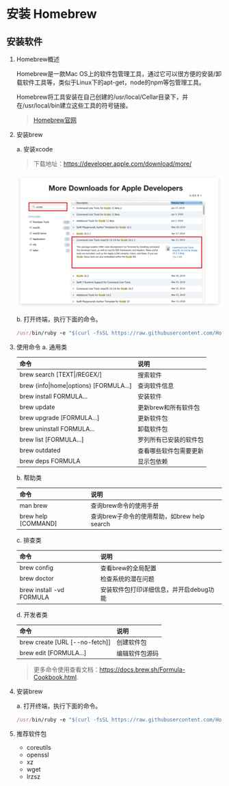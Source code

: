 # 安装 Homebrew

## 安装软件

1.  Homebrew概述

    Homebrew是一款Mac OS上的软件包管理工具，通过它可以很方便的安装/卸载软件工具等，类似于Linux下的apt-get，node的npm等包管理工具。<br>

    Homebrew将工具安装在自己创建的/usr/local/Cellar目录下，并在/usr/local/bin建立这些工具的符号链接。<br>

    > [Homebrew官网][中文官网]

2.  安装brew

    a.  安装xcode

    > 下载地址：https://developer.apple.com/download/more/

    ![第2步](images/01_2_1.png)<br>

    b.  打开终端，执行下面的命令。

    ```ruby
    /usr/bin/ruby -e "$(curl -fsSL https://raw.githubusercontent.com/Homebrew/install/master/install)"
    ```

3.  使用命令
    a.  通用类

    | 命令                                     | 说明                   |
    | ---------------------------------------- | ---------------------- |
    | brew search [TEXT\|/REGEX/]              | 搜索软件               |
    | brew (info\|home\|options)  [FORMULA...] | 查询软件信息           |
    | brew install FORMULA...                  | 安装软件               |
    | brew update                              | 更新brew和所有软件包   |
    | brew upgrade [FORMULA...]                | 更新软件包             |
    | brew uninstall FORMULA...                | 卸载软件包             |
    | brew list [FORMULA...]                   | 罗列所有已安装的软件包 |
    | brew outdated                            | 查看哪些软件包需要更新 |
    | brew deps FORMULA                        | 显示包依赖             |

    b.  帮助类

    | 命令                | 说明                                         |
    | ------------------- | -------------------------------------------- |
    | man brew            | 查询brew命令的使用手册                       |
    | brew help [COMMAND] | 查询brew子命令的使用帮助，如brew help search |

    c.  排查类

    | 命令                     | 说明                                    |
    | ------------------------ | --------------------------------------- |
    | brew config              | 查看brew的全局配置                      |
    | brew doctor              | 检查系统的潜在问题                      |
    | brew install -vd FORMULA | 安装软件包打印详细信息，并开启debug功能 |

    d.  开发者类

    | 命令                           | 说明           |
    | ------------------------------ | -------------- |
    | brew create [URL [--no-fetch]] | 创建软件包     |
    | brew edit [FORMULA...]         | 编辑软件包源码 |

    > 更多命令使用查看文档：https://docs.brew.sh/Formula-Cookbook.html.

4.  安装brew

    a.  打开终端，执行下面的命令。

    ```ruby
    /usr/bin/ruby -e "$(curl -fsSL https://raw.githubusercontent.com/Homebrew/install/master/uninstall)"
    ```

5.  推荐软件包
    - coreutils
    - openssl
    - xz
    - wget
    - lrzsz

[中文官网]: https://brew.sh/index_zh-cn